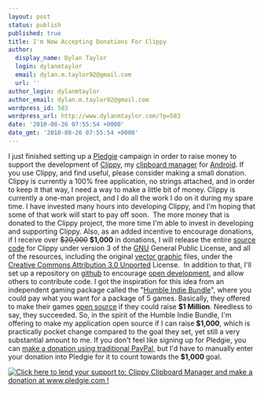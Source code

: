 ```yaml
---
layout: post
status: publish
published: true
title: I'm Now Accepting Donations For Clippy
author:
  display_name: Dylan Taylor
  login: dylanmtaylor
  email: dylan.m.taylor92@gmail.com
  url: ''
author_login: dylanmtaylor
author_email: dylan.m.taylor92@gmail.com
wordpress_id: 583
wordpress_url: http://www.dylanmtaylor.com/?p=583
date: '2010-08-26 07:55:54 +0000'
date_gmt: '2010-08-26 07:55:54 +0000'
---
```

<p>I just finished setting up a <a href="http://pledgie.com/">Pledgie</a> campaign in order to raise money to support the development of <a href="/clippy/">Clippy</a>, my <a class="zem_slink" title="Clipboard manager" rel="wikipedia" href="http://en.wikipedia.org/wiki/Clipboard_manager">clipboard manager</a> for <a class="zem_slink" title="Android" rel="homepage" href="http://code.google.com/android/">Android</a>. If you use Clippy, and find useful, please consider making a small donation. Clippy is currently a 100% free application, no strings attached, and in order to keep it that way, I need a way to make a little bit of money. Clippy is currently a one-man project, and I do all the work I do on it during my spare time. I have invested many hours into developing Clippy, and I'm hoping that some of that work will start to pay off soon.  The more money that is donated to the Clippy project, the more time I'm able to invest in developing and supporting Clippy. Also, as an added incentive to encourage donations, if I receive over <span style="text-decoration: line-through;">$20,000</span> <strong>$1,000</strong> in donations, I will release the entire <span class="zem_slink"><a class="zem_slink" title="Source code" rel="wikipedia" href="http://en.wikipedia.org/wiki/Source_code">source code</a></span> for Clippy under version 3 of the <a class="zem_slink" title="GNU General Public License" rel="wikipedia" href="http://en.wikipedia.org/wiki/GNU_General_Public_License">GNU</a> General Public License, and all of the resources, including the original <a class="zem_slink" title="Vector graphics" rel="wikipedia" href="http://en.wikipedia.org/wiki/Vector_graphics">vector graphic</a> files, under the <a class="zem_slink" title="Creative Commons licenses" rel="homepage" href="http://www.creativecommons.org/">Creative Commons Attribution 3.0 Unported</a> License.  In addition to that, I'll set up a repository on <a href="https://github.com/">github</a> to encourage <a class="zem_slink" title="Open source" rel="wikipedia" href="http://en.wikipedia.org/wiki/Open_source">open development</a>, and allow others to contribute code. I got the inspiration for this idea from an independent gaming package called the "<a class="zem_slink" title="Humble Indie Bundle" rel="homepage" href="http://www.wolfire.com/humble">Humble Indie Bundle</a>", where you could pay what you want for a package of 5 games. Basically, they offered to make their games <a class="zem_slink" title="Open source" rel="wikipedia" href="http://en.wikipedia.org/wiki/Open_source">open source</a> if they could raise <strong>$1 Million</strong>. Needless to say, they succeeded. So, in the spirit of the Humble Indie Bundle, I'm offering to make my application open source if I can raise<strong> $1,000<span style="font-weight: normal;">, which is practically pocket change compared to the goal they set, yet still a very substantial amount to me. If you don't feel like signing up for Pledgie, you can </span></strong><a href="https://www.paypal.com/cgi-bin/webscr?cmd=_s-xclick&amp;hosted_button_id=8UWQHV6TZNPQ8">make a donation using traditional PayPal</a>, but I'd have to manually enter your donation into Pledgie for it to count towards the <strong>$1,000</strong><strong> </strong>goal.</p>
<p><a href="http://www.pledgie.com/campaigns/12902"><img src="/images/blog/2010/11/12902.pngskin_namechrome" border="0" alt="Click here to lend your support to: Clippy Clipboard Manager and make a donation at www.pledgie.com !" /></a><br />
<img src="/images/blog/2010/11/pixel.gif" border="0" alt="" width="1" height="1" /></p>
<div class="zemanta-pixie" style="margin-top: 10px; height: 15px;"><img class="zemanta-pixie-img" style="border: medium none; float: right;" src="/images/blog/2010/12/pixy2.gif" alt="" /></div>
